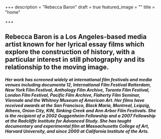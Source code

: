 +++
description = "Rebecca Baron"
draft = true
featured_image = ""
title = "home"

+++
## Rebecca Baron is a Los Angeles-based media artist known for her lyrical essay films which explore the construction of history, with a particular interest in still photography and its relationship to the moving image.

##### Her work has screened widely at international film festivals and media venues including documenta 12, International Film Festival Rotterdam, New York Film Festival, Anthology Film Archive, Toronto Film Festival, London Film Festival, Pacific Film Archive, Flaherty Film Seminar, Viennale and the Whitney Museum of American Art. Her films have received awards at the San Francisco, Black Maria, Montreal, Leipzig, Athens, Onion City, KIN, Sinking Creek and Ann Arbor Film Festivals. She is the recipient of a 2002 Guggenheim Fellowship and a 2007 Fellowship at the Radcliffe Institute for Advanced Study. She has taught documentary and experimental film at Massachusetts College of Art, Harvard University, and since 2000 at California Institute of the Arts.